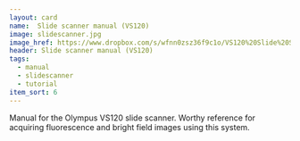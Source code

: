 ```yaml
---
layout: card
name:  Slide scanner manual (VS120)
image: slidescanner.jpg
image_href: https://www.dropbox.com/s/wfnn0zsz36f9c1o/VS120%20Slide%20Scanner%20Brightfield%20%2BFluo%20Protocol.1.pdf?dl=0
header: Slide scanner manual (VS120)
tags:
  - manual
  - slidescanner
  - tutorial
item_sort: 6
---
```

Manual for the Olympus VS120 slide scanner. Worthy reference for acquiring fluorescence and bright field images using this system.

